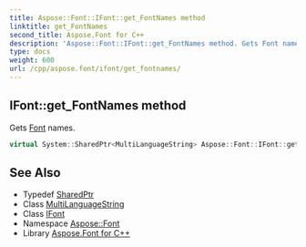```yaml
---
title: Aspose::Font::IFont::get_FontNames method
linktitle: get_FontNames
second_title: Aspose.Font for C++
description: 'Aspose::Font::IFont::get_FontNames method. Gets Font names in C++.'
type: docs
weight: 600
url: /cpp/aspose.font/ifont/get_fontnames/
---
```

## IFont::get_FontNames method


Gets [Font](../../font/) names.

```cpp
virtual System::SharedPtr<MultiLanguageString> Aspose::Font::IFont::get_FontNames()=0
```

## See Also

* Typedef [SharedPtr](../../../system/sharedptr/)
* Class [MultiLanguageString](../../multilanguagestring/)
* Class [IFont](../)
* Namespace [Aspose::Font](../../)
* Library [Aspose.Font for C++](../../../)
